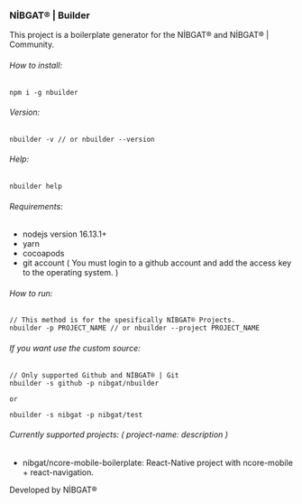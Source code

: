 ### NİBGAT® | Builder
This project is a boilerplate generator for the NİBGAT® and NİBGAT® | Community.

###### How to install:
```
npm i -g nbuilder
```

###### Version:
```
nbuilder -v // or nbuilder --version
```

###### Help:
```
nbuilder help
```

###### Requirements:
* nodejs version 16.13.1+
* yarn
* cocoapods
* git account ( You must login to a github account and add the access key to the operating system. )

###### How to run:
```
// This method is for the spesifically NİBGAT® Projects.
nbuilder -p PROJECT_NAME // or nbuilder --project PROJECT_NAME
```

###### If you want use the custom source:
```
// Only supported Github and NİBGAT® | Git
nbuilder -s github -p nibgat/nbuilder

or

nbuilder -s nibgat -p nibgat/test
```

###### Currently supported projects: ( project-name: description )
* nibgat/ncore-mobile-boilerplate: React-Native project with ncore-mobile + react-navigation.

Developed by NİBGAT®
